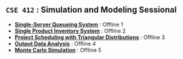 ## **`CSE 412` : Simulation and Modeling Sessional**

- [**Single-Server Queueing System**](https://github.com/ayeshathoi/Simulation-Sessional-412/tree/main/Simulation%20Offline1) : Offline 1
- [**Single Product Inventory System**](https://github.com/ayeshathoi/Simulation-Sessional-412/tree/main/Simulation%20Offline2) : Offline 2
- [**Project Scheduling with Triangular Distributions**](https://github.com/ayeshathoi/Simulation-Sessional-412/tree/main/Simulation%20Offline3) : Offline 3
- [**Output Data Analysis**](https://github.com/ayeshathoi/Simulation-Sessional-412/tree/main/Simulation%20Offline4) : Offline 4 
- [**Monte Carlo Simulation**](https://github.com/ayeshathoi/Simulation-Sessional-412/tree/main/Simulation%20Offline5) : Offline 5
